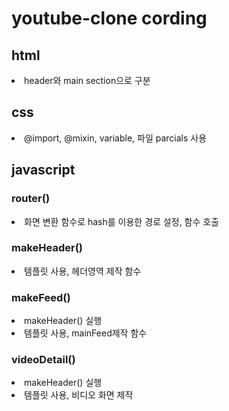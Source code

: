 # youtube-clone cording

## html

<li> header와 main section으로 구분

## css

<li>@import, @mixin, variable, 파일 parcials 사용

## javascript

### router()

<li> 화면 변환 함수로 hash를 이용한 경로 설정, 함수 호출

### makeHeader()

<li> 템플릿 사용, 헤더영역 제작 함수

### makeFeed()

<li> makeHeader() 실행
<li> 템플릿 사용, mainFeed제작 함수

### videoDetail()

<li> makeHeader() 실행
<li> 템플릿 사용,  비디오 화면 제작
